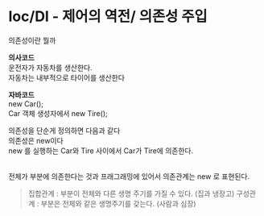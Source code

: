 # Ioc/DI - 제어의 역전/ 의존성 주입

의존성이란 뭘까

**의사코드**<br/>
운전자가 자동차를 생산한다.<br/>
자동차는 내부적으로 타이어를 생산한다
<br/>

**자바코드**<br/>
new Car();<br/>
Car 객체 생성자에서 new Tire();
<br/>

의존성을 단순게 정의하면 다음과 같다<br/>
의존성은 new이다<br/>
new 를 실행하는 Car와 Tire 사이에서 Car가 Tire에 의존한다.
<br/>
<br/>

전체가 부분에 의존한다는 것과 프래그래밍에 있어서 의존관계는 new 로 표현된다.

> 집합관계 : 부분이 전체와 다른 생명 주기를 가질 수 있다. (집과 냉장고)
> 구성관계 : 부분은 전체와 같은 생명주기를 갖는다. (사람과 심장)
